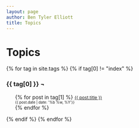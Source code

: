 ```yaml
---
layout: page
author: Ben Tyler Elliott
title: Topics
---
```


<!-- @format -->

<h1 class="content-listing-header sans">Topics</h1>

{% for tag in site.tags %} {% if tag[0] != "index" %}

<h3 class="topic" id="{{ tag[0] }}">{{ tag[0] }} ¬</h3>
<div class="topic-list">
    <ul>
{% for post in tag[1] %}
        <small>
            <a href="{{ post.url }}">{{ post.title }}</a>
            <br/>
            <small>{{ post.date | date: '%b %w, %Y'}}</small>
            <br></small>
{% endfor %}
        </ul>
    </div>
{% endif %} {% endfor %}
